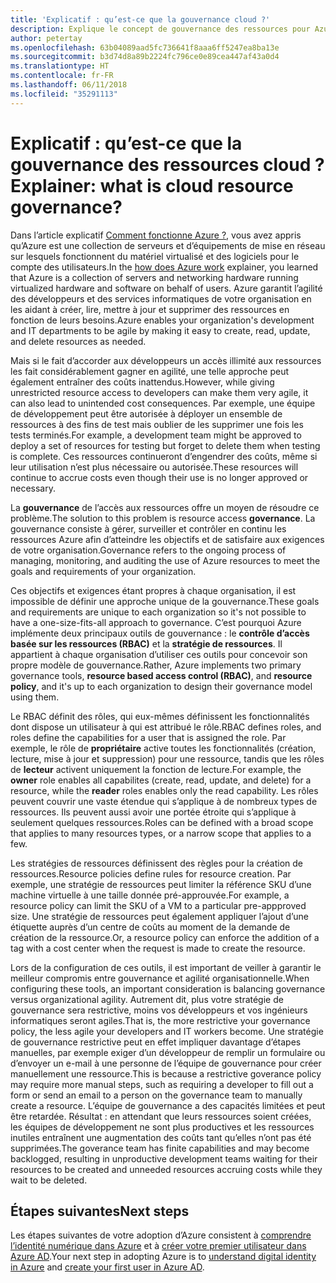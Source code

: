 ```yaml
---
title: 'Explicatif : qu’est-ce que la gouvernance cloud ?'
description: Explique le concept de gouvernance des ressources pour Azure et le cloud
author: petertay
ms.openlocfilehash: 63b04089aad5fc736641f8aaa6ff5247ea8ba13e
ms.sourcegitcommit: b3d74d8a89b2224fc796ce0e89cea447af43a0d4
ms.translationtype: HT
ms.contentlocale: fr-FR
ms.lasthandoff: 06/11/2018
ms.locfileid: "35291113"
---
```

# <a name="explainer-what-is-cloud-resource-governance"></a><span data-ttu-id="0d0c4-103">Explicatif : qu’est-ce que la gouvernance des ressources cloud ?</span><span class="sxs-lookup"><span data-stu-id="0d0c4-103">Explainer: what is cloud resource governance?</span></span>

<span data-ttu-id="0d0c4-104">Dans l’article explicatif [Comment fonctionne Azure ?](azure-explainer.md), vous avez appris qu’Azure est une collection de serveurs et d’équipements de mise en réseau sur lesquels fonctionnent du matériel virtualisé et des logiciels pour le compte des utilisateurs.</span><span class="sxs-lookup"><span data-stu-id="0d0c4-104">In the [how does Azure work](azure-explainer.md) explainer, you learned that Azure is a collection of servers and networking hardware running virtualized hardware and software on behalf of users.</span></span> <span data-ttu-id="0d0c4-105">Azure garantit l’agilité des développeurs et des services informatiques de votre organisation en les aidant à créer, lire, mettre à jour et supprimer des ressources en fonction de leurs besoins.</span><span class="sxs-lookup"><span data-stu-id="0d0c4-105">Azure enables your organization's development and IT departments to be agile by making it easy to create, read, update, and delete resources as needed.</span></span>

<span data-ttu-id="0d0c4-106">Mais si le fait d’accorder aux développeurs un accès illimité aux ressources les fait considérablement gagner en agilité, une telle approche peut également entraîner des coûts inattendus.</span><span class="sxs-lookup"><span data-stu-id="0d0c4-106">However, while giving unrestricted resource access to developers can make them very agile, it can also lead to unintended cost consequences.</span></span> <span data-ttu-id="0d0c4-107">Par exemple, une équipe de développement peut être autorisée à déployer un ensemble de ressources à des fins de test mais oublier de les supprimer une fois les tests terminés.</span><span class="sxs-lookup"><span data-stu-id="0d0c4-107">For example, a development team might be approved to deploy a set of resources for testing but forget to delete them when testing is complete.</span></span> <span data-ttu-id="0d0c4-108">Ces ressources continueront d’engendrer des coûts, même si leur utilisation n’est plus nécessaire ou autorisée.</span><span class="sxs-lookup"><span data-stu-id="0d0c4-108">These resources will continue to accrue costs even though their use is no longer approved or necessary.</span></span> 

<span data-ttu-id="0d0c4-109">La **gouvernance** de l’accès aux ressources offre un moyen de résoudre ce problème.</span><span class="sxs-lookup"><span data-stu-id="0d0c4-109">The solution to this problem is resource access **governance**.</span></span> <span data-ttu-id="0d0c4-110">La gouvernance consiste à gérer, surveiller et contrôler en continu les ressources Azure afin d’atteindre les objectifs et de satisfaire aux exigences de votre organisation.</span><span class="sxs-lookup"><span data-stu-id="0d0c4-110">Governance refers to the ongoing process of managing, monitoring, and auditing the use of Azure resources to meet the goals and requirements of your organization.</span></span> 

<span data-ttu-id="0d0c4-111">Ces objectifs et exigences étant propres à chaque organisation, il est impossible de définir une approche unique de la gouvernance.</span><span class="sxs-lookup"><span data-stu-id="0d0c4-111">These goals and requirements are unique to each organization so it's not possible to have a one-size-fits-all approach to governance.</span></span> <span data-ttu-id="0d0c4-112">C’est pourquoi Azure implémente deux principaux outils de gouvernance : le **contrôle d’accès basée sur les ressources (RBAC)** et la **stratégie de ressources**. Il appartient à chaque organisation d’utiliser ces outils pour concevoir son propre modèle de gouvernance.</span><span class="sxs-lookup"><span data-stu-id="0d0c4-112">Rather, Azure implements two primary governance tools, **resource based access control (RBAC)**, and **resource policy**, and it's up to each organization to design their governance model using them.</span></span>

<span data-ttu-id="0d0c4-113">Le RBAC définit des rôles, qui eux-mêmes définissent les fonctionnalités dont dispose un utilisateur à qui est attribué le rôle.</span><span class="sxs-lookup"><span data-stu-id="0d0c4-113">RBAC defines roles, and roles define the capabilities for a user that is assigned the role.</span></span> <span data-ttu-id="0d0c4-114">Par exemple, le rôle de **propriétaire** active toutes les fonctionnalités (création, lecture, mise à jour et suppression) pour une ressource, tandis que les rôles de **lecteur** activent uniquement la fonction de lecture.</span><span class="sxs-lookup"><span data-stu-id="0d0c4-114">For example, the **owner** role enables all capabilites (create, read, update, and delete) for a resource, while the  **reader** roles enables only the read capability.</span></span> <span data-ttu-id="0d0c4-115">Les rôles peuvent couvrir une vaste étendue qui s’applique à de nombreux types de ressources. Ils peuvent aussi avoir une portée étroite qui s’applique à seulement quelques ressources.</span><span class="sxs-lookup"><span data-stu-id="0d0c4-115">Roles can be defined with a broad scope that applies to many resources types, or a narrow scope that applies to a few.</span></span> 

<span data-ttu-id="0d0c4-116">Les stratégies de ressources définissent des règles pour la création de ressources.</span><span class="sxs-lookup"><span data-stu-id="0d0c4-116">Resource policies define rules for resource creation.</span></span> <span data-ttu-id="0d0c4-117">Par exemple, une stratégie de ressources peut limiter la référence SKU d’une machine virtuelle à une taille donnée pré-approuvée.</span><span class="sxs-lookup"><span data-stu-id="0d0c4-117">For example, a resource policy can limit the SKU of a VM to a particular pre-appproved size.</span></span> <span data-ttu-id="0d0c4-118">Une stratégie de ressources peut également appliquer l’ajout d’une étiquette auprès d’un centre de coûts au moment de la demande de création de la ressource.</span><span class="sxs-lookup"><span data-stu-id="0d0c4-118">Or, a resource policy can enforce the addition of a tag with a cost center when the request is made to create the resource.</span></span> 

<span data-ttu-id="0d0c4-119">Lors de la configuration de ces outils, il est important de veiller à garantir le meilleur compromis entre gouvernance et agilité organisationnelle.</span><span class="sxs-lookup"><span data-stu-id="0d0c4-119">When configuring these tools, an important consideration is balancing governance versus organizational agility.</span></span> <span data-ttu-id="0d0c4-120">Autrement dit, plus votre stratégie de gouvernance sera restrictive, moins vos développeurs et vos ingénieurs informatiques seront agiles.</span><span class="sxs-lookup"><span data-stu-id="0d0c4-120">That is, the more restrictive your governance policy, the less agile your developers and IT workers become.</span></span> <span data-ttu-id="0d0c4-121">Une stratégie de gouvernance restrictive peut en effet impliquer davantage d’étapes manuelles, par exemple exiger d’un développeur de remplir un formulaire ou d’envoyer un e-mail à une personne de l’équipe de gouvernance pour créer manuellement une ressource.</span><span class="sxs-lookup"><span data-stu-id="0d0c4-121">This is because a restrictive goverance policy may require more manual steps, such as requiring a developer to fill out a form or send an email to a person on the governance team to manually create a resource.</span></span> <span data-ttu-id="0d0c4-122">L’équipe de gouvernance a des capacités limitées et peut être retardée. Résultat : en attendant que leurs ressources soient créées, les équipes de développement ne sont plus productives et les ressources inutiles entraînent une augmentation des coûts tant qu’elles n’ont pas été supprimées.</span><span class="sxs-lookup"><span data-stu-id="0d0c4-122">The goverance team has finite capabilities and may become backlogged, resulting in unproductive development teams waiting for their resources to be created and unneeded resources accruing costs while they wait to be deleted.</span></span>

## <a name="next-steps"></a><span data-ttu-id="0d0c4-123">Étapes suivantes</span><span class="sxs-lookup"><span data-stu-id="0d0c4-123">Next steps</span></span>

<span data-ttu-id="0d0c4-124">Les étapes suivantes de votre adoption d’Azure consistent à [comprendre l’identité numérique dans Azure](tenant-explainer.md) et à [créer votre premier utilisateur dans Azure AD][docs-add-users-to-aad].</span><span class="sxs-lookup"><span data-stu-id="0d0c4-124">Your next step in adopting Azure is to [understand digital identity in Azure](tenant-explainer.md) and [create your first user in Azure AD][docs-add-users-to-aad].</span></span>

<!-- Links -->

[docs-add-users-to-aad]: /azure/active-directory/add-users-azure-active-directory?toc=/azure/architecture/cloud-adoption-guide/toc.json